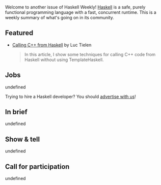 Welcome to another issue of Haskell Weekly!
[Haskell](https://www.haskell.org) is a safe, purely functional programming language with a fast, concurrent runtime.
This is a weekly summary of what's going on in its community.

## Featured

- [Calling C++ from Haskell](https://luctielen.com/posts/calling_cpp_from_haskell/) by Luc Tielen
  > In this article, I show some techniques for calling C++ code from Haskell without using TemplateHaskell.

## Jobs

undefined

Trying to hire a Haskell developer?
You should [advertise with us](https://haskellweekly.news/advertising.html)!

## In brief

undefined

## Show & tell

undefined

## Call for participation

undefined
